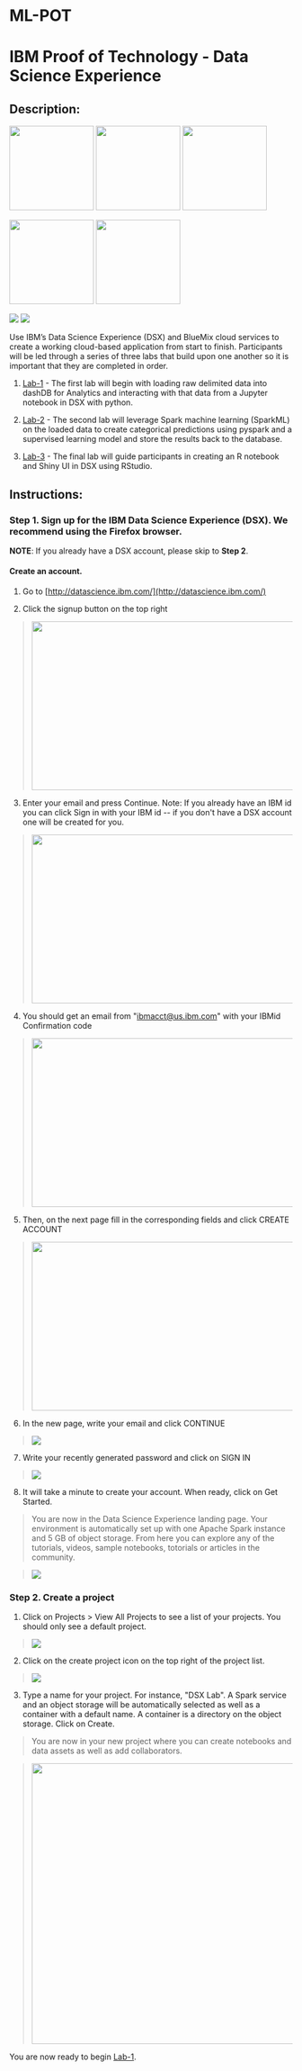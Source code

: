 # ML-POT
# IBM Proof of Technology - Data Science Experience

## Description:

[<img src="https://raw.githubusercontent.com/Davin-IBM/Proof-of-Technology/master/DSX/images/DSX.png" height="150"/>](http://datascience.ibm.com/) [<img src="https://raw.githubusercontent.com/Davin-IBM/Proof-of-Technology/master/DSX/images/bluemix-logo.png" height="150"/>](https://www.ibm.com/cloud-computing/bluemix/solutions) [<img src="https://raw.githubusercontent.com/Davin-IBM/Proof-of-Technology/master/DSX/images/dashdb-logo.png" height="150"/>](https://www.ibm.com/analytics/us/en/technology/cloud-data-services/dashdb/)

[<img src="https://raw.githubusercontent.com/Davin-IBM/Proof-of-Technology/master/DSX/images/jupyter.png" height="150"/>](http://jupyter.org/) [<img src="https://raw.githubusercontent.com/Davin-IBM/Proof-of-Technology/master/DSX/images/spark.png" height="150"/>](http://spark.apache.org/)

[<img src="https://raw.githubusercontent.com/Davin-IBM/Proof-of-Technology/master/DSX/images/RStudio2.png"/>](https://www.rstudio.com/) [<img src="https://raw.githubusercontent.com/Davin-IBM/Proof-of-Technology/master/DSX/images/shiny.png"/>](https://shiny.rstudio.com/)

Use IBM’s Data Science Experience (DSX) and BlueMix cloud services to create a working cloud-based application from start to finish.  Participants will be led through a series of three labs that build upon one another so it is important that they are completed in order.

1. [Lab-1](Lab-1) - The first lab will begin with loading raw delimited data into dashDB for Analytics and interacting with that data from a Jupyter notebook in DSX with python.

1. [Lab-2](Lab-2) - The second lab will leverage Spark machine learning (SparkML) on the loaded data to create categorical predictions using pyspark and a supervised learning model and store the results back to the database.

1. [Lab-3](Lab-3) - The final lab will guide participants in creating an R notebook and Shiny UI in DSX using RStudio.

## Instructions:

### Step 1. Sign up for the IBM Data Science Experience (DSX).   We recommend using the Firefox browser.

__NOTE__: If you already have a DSX account, please skip to __Step 2__.

#### Create an account.

1.  Go to [http://datascience.ibm.com/](http://datascience.ibm.com/)

2.  Click the signup button on the top right

> <img src="https://raw.githubusercontent.com/Davin-IBM/Proof-of-Technology/master/DSX/images/DSX%20Sign%20Up.png" width="624" height="300">

3. Enter your email and press Continue. Note: If you already have an IBM id you can click Sign in with your IBM id -- if you don't have a DSX account one will be created for you.

> <img src="https://raw.githubusercontent.com/Davin-IBM/Proof-of-Technology/master/DSX/images/Enter%20Email.png" width="624" height="300">

4. You should get an email from "ibmacct@us.ibm.com" with your IBMid Confirmation code

 >  <img src="https://github.com/IBMDataScience/wow-lab-to-production/blob/master/images/confirmation-code.png?raw=true" width="624" height="300">

5. Then, on the next page fill in the corresponding fields and click CREATE ACCOUNT

 > <img src="https://raw.githubusercontent.com/Davin-IBM/Proof-of-Technology/master/DSX/images/Enter.png" width="624" height="300"/>

6. In the new page, write your email and click CONTINUE

 >  <img src="https://github.com/IBMDataScience/wow-lab-to-production/blob/master/images/enter-email.png?raw=true"/>

7. Write your recently generated password and click on SIGN IN

 >  <img src="https://github.com/IBMDataScience/wow-lab-to-production/blob/master/images/enter-password.png?raw=true"/>

8. It will take a minute to create your account. When ready, click on Get Started.

 > You are now in the Data Science Experience landing page. Your environment is automatically set up with one Apache Spark instance and 5 GB of object storage. From here you can explore any of the tutorials, videos, sample notebooks, totorials or articles in the community.

>  <img src="https://raw.githubusercontent.com/jpatter/Proof-of-Technology/master/DSX/images/landing.png"/>

### Step 2. Create a project

1. Click on Projects > View All Projects to see a list of your projects. You should only see a default project.

 >  <img src="https://raw.githubusercontent.com/jpatter/Proof-of-Technology/master/DSX/images/my-projects.png"/>

2. Click on the create project icon on the top right of the project list.

 >  <img src="https://github.com/IBMDataScience/wow-lab-to-production/blob/master/images/create-new-project.png?raw=true" />

3. Type a name for your project. For instance, "DSX Lab". A Spark service and an object storage will be automatically selected as well as a container with a default name. A container is a directory on the object storage. Click on Create.

 > You are now in your new project where you can create notebooks and data assets as well as add collaborators.

 >  <img src="https://github.com/IBMDataScience/wow-lab-to-production/blob/master/images/create-project.png?raw=true" width="512" height="499" />

You are now ready to begin [Lab-1](Lab-1/).
